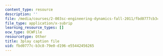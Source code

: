 ```yaml
---
content_type: resource
description: ''
file: /media/courses/2-003sc-engineering-dynamics-fall-2011/fbd0777cb3c879e0d196e55442456265_p9DHjoLS3GA.srt
file_type: application/x-subrip
learning_resource_types: []
ocw_type: OCWFile
resourcetype: Other
title: 3play caption file
uid: fbd0777c-b3c8-79e0-d196-e55442456265
---
```

